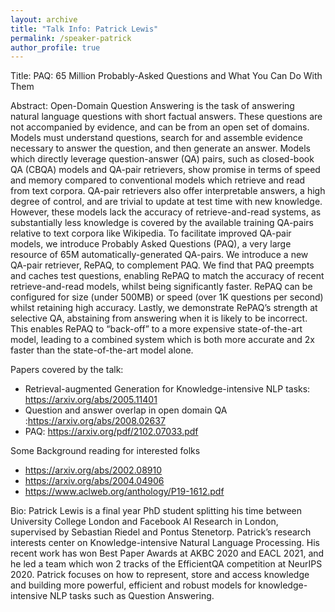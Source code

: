```yaml
---
layout: archive
title: "Talk Info: Patrick Lewis"
permalink: /speaker-patrick
author_profile: true
---
```


Title:
PAQ: 65 Million Probably-Asked Questions and What You Can Do With Them

Abstract:
Open-Domain Question Answering is the task of answering natural language questions with short factual answers. These questions are not accompanied by evidence, and can be from an open set of domains. Models must understand questions, search for and assemble evidence necessary to answer the question, and then generate an answer.
Models which directly leverage question-answer (QA) pairs, such as closed-book QA (CBQA) models and QA-pair retrievers, show promise in terms of speed and memory compared to conventional models which retrieve and read from text corpora. QA-pair retrievers also offer interpretable answers, a high degree of control, and are trivial to update at test time with new knowledge. However, these models lack the accuracy of retrieve-and-read systems, as substantially less knowledge is covered by the available training QA-pairs relative to text corpora like Wikipedia. To facilitate improved QA-pair models, we introduce Probably Asked Questions (PAQ), a very large resource of 65M automatically-generated QA-pairs. We introduce a new QA-pair retriever, RePAQ, to complement PAQ. We find that PAQ preempts and caches test questions, enabling RePAQ to match the accuracy of recent retrieve-and-read models, whilst being significantly faster. RePAQ can be configured for size (under 500MB) or speed (over 1K questions per second) whilst retaining high accuracy. Lastly, we demonstrate RePAQ’s strength at selective QA, abstaining from answering when it is likely to be incorrect. This enables RePAQ to “back-off” to a more expensive state-of-the-art model, leading to a combined system which is both more accurate and 2x faster than the state-of-the-art model alone.



Papers covered by the talk: 

- Retrieval-augmented Generation for Knowledge-intensive NLP tasks: https://arxiv.org/abs/2005.11401
- Question and answer overlap in open domain QA :https://arxiv.org/abs/2008.02637 
- PAQ: https://arxiv.org/pdf/2102.07033.pdf  

Some Background reading for interested folks
- https://arxiv.org/abs/2002.08910
- https://arxiv.org/abs/2004.04906
- https://www.aclweb.org/anthology/P19-1612.pdf





Bio:
Patrick Lewis is a final year PhD student splitting his time between University College London and Facebook AI Research in London, supervised by Sebastian Riedel and Pontus Stenetorp. Patrick’s research interests center on Knowledge-intensive Natural Language Processing. His recent work has won Best Paper Awards at AKBC 2020 and EACL 2021, and he led a team which won 2 tracks of the EfficientQA competition at NeurIPS 2020. Patrick focuses on how to represent, store and access knowledge and building more powerful, efficient and robust models for knowledge-intensive NLP tasks such as Question Answering.

